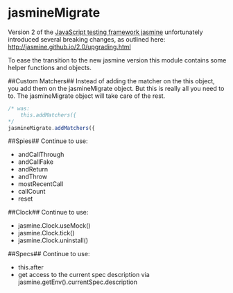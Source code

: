 # jasmineMigrate
Version 2 of the [JavaScript testing framework jasmine](https://github.com/jasmine/jasmine) unfortunately introduced several breaking changes, as outlined here:
http://jasmine.github.io/2.0/upgrading.html


To ease the transition to the new jasmine version this module contains some helper functions and objects.

##Custom Matchers##
Instead of adding the matcher on the this object, you add them on the jasmineMigrate object. But this is really all you need to to. The jasmineMigrate object will take care of the rest.
```javascript
/* was:
    this.addMatchers({
*/
jasmineMigrate.addMatchers({
```    
##Spies##
Continue to use:
* andCallThrough
* andCallFake
* andReturn
* andThrow
* mostRecentCall
* callCount
* reset

##Clock##
Continue to use:
* jasmine.Clock.useMock()
* jasmine.Clock.tick()
* jasmine.Clock.uninstall()

##Specs##
Continue to use:
* this.after
* get access to the current spec description via jasmine.getEnv().currentSpec.description
